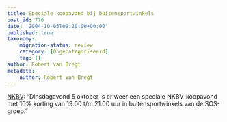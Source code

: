 ```yaml
---
title: Speciale koopavond bij buitensportwinkels
post_id: 770
date: '2004-10-05T09:20:00+00:00'
published: true
taxonomy:
    migration-status: review
    category: [Ongecategoriseerd]
    tag: []
author: Robert van Bregt
metadata:
    author: Robert van Bregt
---
```

[NKBV](https://web.archive.org/web/20050207110754/http://www.nkbv.nl/homepage/1578.html): “Dinsdagavond 5 oktober is er weer een speciale NKBV-koopavond met 10% korting van 19.00 t/m 21.00 uur in buitensportwinkels van de SOS-groep.”